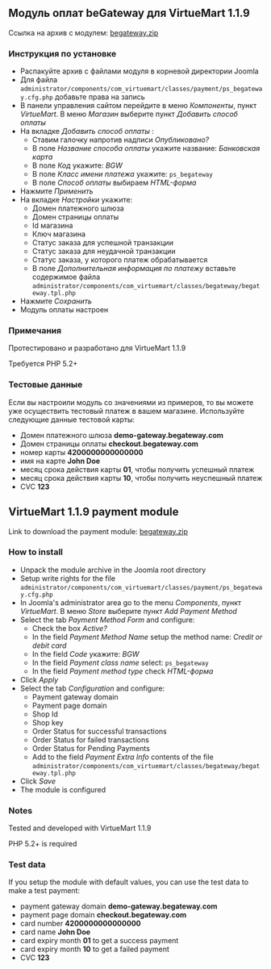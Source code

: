 ## Модуль оплат beGateway для VirtueMart 1.1.9

Ссылка на архив с модулем: [begateway.zip]()

### Инструкция по установке

  * Распакуйте архив с файлами модуля в корневой директории Joomla
  * Для файла `administrator/components/com_virtuemart/classes/payment/ps_begateway.cfg.php` добавьте права на запись
  * В панели управления сайтом перейдите в меню _Компоненты_, пункт _VirtueMart_. В меню _Магазин_ выбeрите пункт _Добавить способ оплаты_
  * На вкладке _Добавить способ оплаты_ :
    - Ставим галочку напротив надписи _Опубликовано?_
    - В поле _Название способа оплаты_ укажите название: _Банковская карта_
    - В поле _Код_ укажите: _BGW_
    - В поле _Класс имени платежа_ укажите: `ps_begateway`
    - В поле _Способ оплаты_ выбираем _HTML-форма_
  * Нажмите _Применить_
  * На вкладке _Настройки_ укажите:
    - Домен платежного шлюза
    - Домен страницы оплаты
    - Id магазина
    - Ключ магазина
    - Статус заказа для успешной транзакции
    - Статус заказа для неудачной транзакции
    - Статус заказа, у которого платеж обрабатывается
    - В поле _Дополнительная информация по платежу_ вставьте содержимое файла `administrator/components/com_virtuemart/classes/begateway/begateway.tpl.php`
  * Нажмите _Сохранить_
  * Модуль оплаты настроен

### Примечания

Протестировано и разработано для VirtueMart 1.1.9

Требуется PHP 5.2+

### Тестовые данные

Если вы настроили модуль со значениями из примеров, то вы можете уже
осуществить тестовый платеж в вашем магазине. Используйте следующие
данные тестовой карты:

  * Домен платежного шлюза __demo-gateway.begateway.com__
  * Домен страницы оплаты __checkout.begateway.com__
  * номер карты __4200000000000000__
  * имя на карте __John Doe__
  * месяц срока действия карты __01__, чтобы получить успешный платеж
  * месяц срока действия карты __10__, чтобы получить неуспешный платеж
  * CVC __123__

## VirtueMart 1.1.9 payment module

Link to download the payment module: [begateway.zip]()

### How to install

  * Unpack the module archive in the Joomla root directory
  * Setup write rights for the file `administrator/components/com_virtuemart/classes/payment/ps_begateway.cfg.php`
  * In Joomla's administrator area go to the menu _Components_, пункт _VirtueMart_. В меню _Store_ выбeрите пункт _Add Payment Method_
  * Select the tab _Payment Method Form_ and configure:
    - Check the box _Active?_
    - In the field _Payment Method Name_ setup the method name: _Credit or debit card_
    - In the field _Code_ укажите: _BGW_
    - In the field _Payment class name_ select: `ps_begateway`
    - In the field _Payment method type_ check _HTML-форма_
  * Click _Apply_
  * Select the tab _Configuration_ and configure:
    - Payment gateway domain
    - Payment page domain
    - Shop Id
    - Shop key
    - Order Status for successful transactions
    - Order Status for failed transactions
    - Order Status for Pending Payments
    - Add to the field _Payment Extra Info_ contents of the file `administrator/components/com_virtuemart/classes/begateway/begateway.tpl.php`
  * Click _Save_
  * The module is configured


### Notes

Tested and developed with VirtueMart 1.1.9

PHP 5.2+ is required

### Test data

If you setup the module with default values, you can use the test data
to make a test payment:

  * payment gateway domain __demo-gateway.begateway.com__
  * payment page domain __checkout.begateway.com__
  * card number __4200000000000000__
  * card name __John Doe__
  * card expiry month __01__ to get a success payment
  * card expiry month __10__ to get a failed payment
  * CVC __123__  
